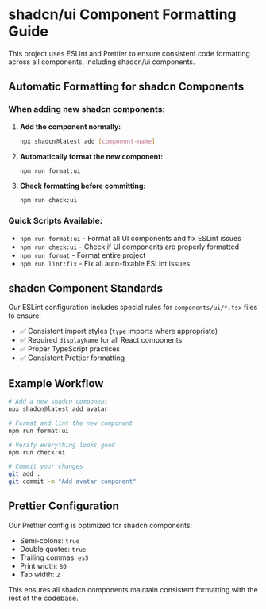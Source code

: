 # shadcn/ui Component Formatting Guide

This project uses ESLint and Prettier to ensure consistent code formatting across all components, including shadcn/ui components.

## Automatic Formatting for shadcn Components

### When adding new shadcn components:

1. **Add the component normally:**
   ```bash
   npx shadcn@latest add [component-name]
   ```

2. **Automatically format the new component:**
   ```bash
   npm run format:ui
   ```

3. **Check formatting before committing:**
   ```bash
   npm run check:ui
   ```

### Quick Scripts Available:

- `npm run format:ui` - Format all UI components and fix ESLint issues
- `npm run check:ui` - Check if UI components are properly formatted
- `npm run format` - Format entire project
- `npm run lint:fix` - Fix all auto-fixable ESLint issues

## shadcn Component Standards

Our ESLint configuration includes special rules for `components/ui/*.tsx` files to ensure:

- ✅ Consistent import styles (`type` imports where appropriate)
- ✅ Required `displayName` for all React components
- ✅ Proper TypeScript practices
- ✅ Consistent Prettier formatting

## Example Workflow

```bash
# Add a new shadcn component
npx shadcn@latest add avatar

# Format and lint the new component
npm run format:ui

# Verify everything looks good
npm run check:ui

# Commit your changes
git add .
git commit -m "Add avatar component"
```

## Prettier Configuration

Our Prettier config is optimized for shadcn components:
- Semi-colons: `true`
- Double quotes: `true` 
- Trailing commas: `es5`
- Print width: `80`
- Tab width: `2`

This ensures all shadcn components maintain consistent formatting with the rest of the codebase.